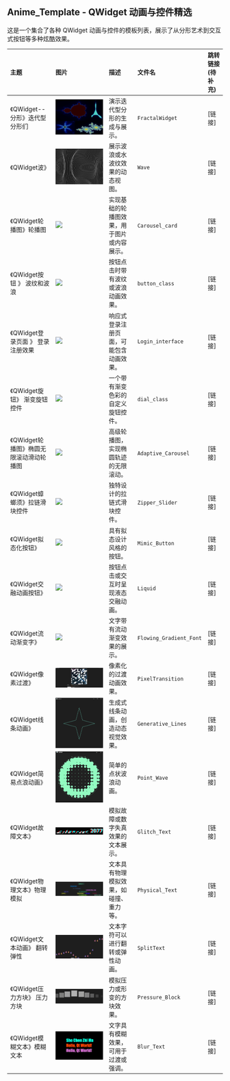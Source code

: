 ## Anime_Template - QWidget 动画与控件精选

这是一个集合了各种 QWidget 动画与控件的模板列表，展示了从分形艺术到交互式按钮等多种炫酷效果。

| 主题                     | 图片                                       | 描述                                     | 文件名           | 跳转链接 (待补充) |
| :----------------------- | :----------------------------------------- | :--------------------------------------- | :--------------- | :---------------- |
| 《QWidget--分形》迭代型分形们 | ![](res/FractalWidget.png)               | 演示迭代型分形的生成与展示。             | `FractalWidget`  | [链接]             |
| 《QWidget波》            | ![](res/Wave.png)                        | 展示波浪或水波纹效果的动态视图。         | `Wave`           | [链接]             |
| 《QWidget轮播图》轮播图    | ![](res/carousel_card.png)               | 实现基础的轮播图效果，用于图片或内容展示。 | `Carousel_card`  | [链接]             |
| 《QWidget按钮 》 波纹和波浪 | ![](res/2_btn.png)                       | 按钮点击时带有波纹或波浪动画效果。       | `button_class`   | [链接]             |
| 《QWidget登录页面 》 登录注册效果 | ![](res/Responsive_form.png)             | 响应式登录注册页面，可能包含动画效果。   | `Login_interface` | [链接]             |
| 《QWidget旋钮》 渐变旋钮控件 | ![](res/gradient_knob.png)               | 一个带有渐变色彩的自定义旋钮控件。       | `dial_class`     | [链接]             |
| 《QWidget轮播图》椭圆无限滚动滑动轮播图 | ![](res/Adaptive_Carousel.png)           | 高级轮播图，实现椭圆轨迹的无限滚动。     | `Adaptive_Carousel` | [链接]             |
| 《QWidget蟑螂须》拉链滑块控件 | ![](res/蟑螂.png)                      | 独特设计的拉链式滑块控件。               | `Zipper_Slider`  | [链接]             |
| 《QWidget拟态化按钮》    | ![](res/拟态化按钮.png)                | 具有拟态设计风格的按钮。                 | `Mimic_Button`   | [链接]             |
| 《QWidget交融动画按钮》  | ![](res/液态.png)                        | 按钮点击或交互时呈现液态交融动画。       | `Liquid`         | [链接]             |
| 《QWidget流动渐变字》    | ![](res/Flowing_Gradient_Font.png)       | 文字带有流动渐变效果的展示。             | `Flowing_Gradient_Font` | [链接]             |
| 《QWidget像素过渡》      | ![](res/PixelTransition.png)             | 像素化的过渡动画效果。                   | `PixelTransition` | [链接]             |
| 《QWidget线条动画》      | ![](res/Generative_Lines.png)            | 生成式线条动画，创造动态视觉效果。       | `Generative_Lines` | [链接]             |
| 《QWidget简易点浪动画》  | ![](res/Point_Wave.png)                  | 简单的点状波浪动画。                     | `Point_Wave`     | [链接]             |
| 《QWidget故障文本》      | ![](res/Glitch_Text.png)                 | 模拟故障或数字失真效果的文本展示。       | `Glitch_Text`    | [链接]             |
| 《QWidget物理文本》物理模拟 | ![](res/Physical_Text.png)               | 文本具有物理模拟效果，如碰撞、重力等。   | `Physical_Text`  | [链接]             |
| 《QWidget文本动画》 翻转弹性 | ![](res/SplitText.png)                   | 文本字符可以进行翻转或弹性动画。         | `SplitText`      | [链接]             |
| 《QWidget压力方块》 压力方块 | ![](res/Pressure_Block.png)              | 模拟压力或形变的方块效果。               | `Pressure_Block` | [链接]             |
| 《QWidget模糊文本》模糊文本 | ![](res/Blur_Text.png)                   | 文字具有模糊效果，可用于过渡或强调。     | `Blur_Text`      | [链接]             |
